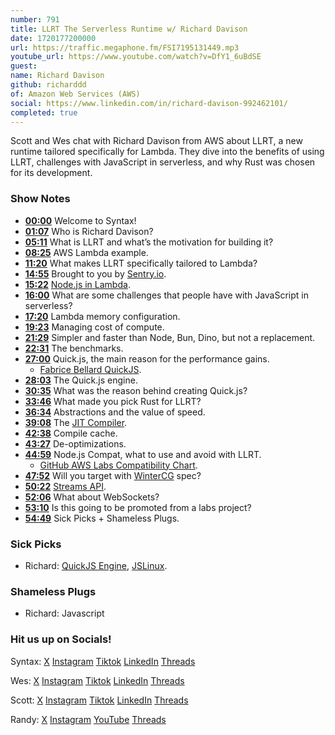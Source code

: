 ```yaml
---
number: 791
title: LLRT The Serverless Runtime w/ Richard Davison
date: 1720177200000
url: https://traffic.megaphone.fm/FSI7195131449.mp3
youtube_url: https://www.youtube.com/watch?v=DfY1_6uBdSE
guest: 
name: Richard Davison
github: richarddd
of: Amazon Web Services (AWS)
social: https://www.linkedin.com/in/richard-davison-992462101/
completed: true
---
```


Scott and Wes chat with Richard Davison from AWS about LLRT, a new runtime tailored specifically for Lambda. They dive into the benefits of using LLRT, challenges with JavaScript in serverless, and why Rust was chosen for its development.

### Show Notes

* **[00:00](#t=00:00)** Welcome to Syntax!
* **[01:07](#t=01:07)** Who is Richard Davison?
* **[05:11](#t=05:11)** What is LLRT and what’s the motivation for building it?
* **[08:25](#t=08:25)** AWS Lambda example.
* **[11:20](#t=11:20)** What makes LLRT specifically tailored to Lambda?
* **[14:55](#t=14:55)** Brought to you by [Sentry.io](https://sentry.io/syntax).
* **[15:22](#t=15:22)** [Node.js in Lambda](https://docs.aws.amazon.com/lambda/latest/dg/lambda-nodejs.html).
* **[16:00](#t=16:00)** What are some challenges that people have with JavaScript in serverless?
* **[17:20](#t=17:20)** Lambda memory configuration.
* **[19:23](#t=19:23)** Managing cost of compute.
* **[21:29](#t=21:29)** Simpler and faster than Node, Bun, Dino, but not a replacement.
* **[22:31](#t=22:31)** The benchmarks.
* **[27:00](#t=27:00)** Quick.js, the main reason for the performance gains.
  * [Fabrice Bellard QuickJS](https://bellard.org/quickjs/).
* **[28:03](#t=28:03)** The Quick.js engine.
* **[30:35](#t=30:35)** What was the reason behind creating Quick.js?
* **[33:46](#t=33:46)** What made you pick Rust for LLRT?
* **[36:34](#t=36:34)** Abstractions and the value of speed.
* **[39:08](#t=39:08)** The [JIT Compiler](https://www.ibm.com/docs/en/sdk-java-technology/8?topic=reference-jit-compiler).
* **[42:38](#t=42:38)** Compile cache.
* **[43:27](#t=43:27)** De-optimizations.
* **[44:59](#t=44:59)** Node.js Compat, what to use and avoid with LLRT.
  * [GitHub AWS Labs Compatibility Chart](https://github.com/awslabs/llrt?tab=readme-ov-file#compatibility-matrix).
* **[47:52](#t=47:52)** Will you target with [WinterCG](https://wintercg.org/) spec?
* **[50:22](#t=50:22)** [Streams API](https://developer.mozilla.org/en-US/docs/Web/API/Streams_API).
* **[52:06](#t=52:06)** What about WebSockets?
* **[53:10](#t=53:10)** Is this going to be promoted from a labs project?
* **[54:49](#t=54:49)** Sick Picks + Shameless Plugs.

### Sick Picks

- Richard: [QuickJS Engine](https://bellard.org/quickjs/), [JSLinux](https://bellard.org/jslinux/).

### Shameless Plugs

- Richard: Javascript

### Hit us up on Socials!

Syntax: [X](https://twitter.com/syntaxfm) [Instagram](https://www.instagram.com/syntax_fm/) [Tiktok](https://www.tiktok.com/@syntaxfm) [LinkedIn](https://www.linkedin.com/company/96077407/admin/feed/posts/) [Threads](https://www.threads.net/@syntax_fm)

Wes: [X](https://twitter.com/wesbos) [Instagram](https://www.instagram.com/wesbos/) [Tiktok](https://www.tiktok.com/@wesbos) [LinkedIn](https://www.linkedin.com/in/wesbos/) [Threads](https://www.threads.net/@wesbos)

Scott: [X](https://twitter.com/stolinski) [Instagram](https://www.instagram.com/stolinski/) [Tiktok](https://www.tiktok.com/@stolinski) [LinkedIn](https://www.linkedin.com/in/stolinski/) [Threads](https://www.threads.net/@stolinski)

Randy: [X](https://twitter.com/randyrektor) [Instagram](https://www.instagram.com/randyrektor/) [YouTube](https://www.youtube.com/@randyrektor) [Threads](https://www.threads.net/@randyrektor)
